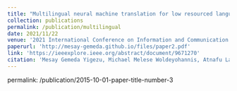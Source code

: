 ```yaml
---
title: "Multilingual neural machine translation for low resourced languages: Ometo-english"
collection: publications
permalink: /publication/multilingual
date: 2021/11/22
venue: '2021 International Conference on Information and Communication Technology for Development for Africa (ICT4DA)'
paperurl: 'http://mesay-gemeda.github.io/files/paper2.pdf'
link: 'https://ieeexplore.ieee.org/abstract/document/9671270'
citation: 'Mesay Gemeda Yigezu, Michael Melese Woldeyohannis, Atnafu Lambebo Tonja. 2021. &quot;Multilingual neural machine translation for low resourced languages: Ometo-english.&quot; <i>2021 International Conference on Information and Communication Technology for Development for Africa (ICT4DA)</i>'
---
```

permalink: /publication/2015-10-01-paper-title-number-3

